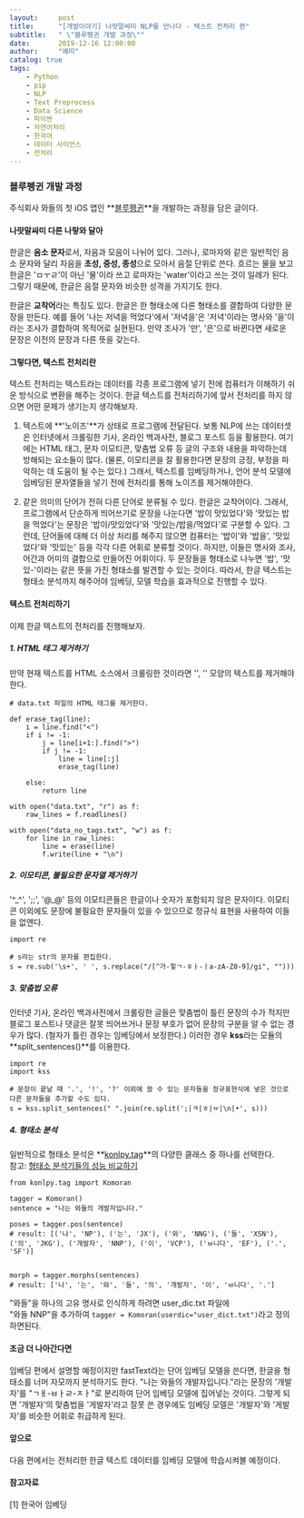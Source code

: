 ```yaml
---
layout:     post
title:      "[개발이야기] 나랏말싸미 NLP를 만나다 - 텍스트 전처리 편"
subtitle:   " \"블루펭귄 개발 과정\""
date:       2019-12-16 12:00:00
author:     "예띠"
catalog: true
tags:
    - Python
    - pip
    - NLP
    - Text Preprocess
    - Data Science
    - 파이썬
    - 자연어처리
    - 한국어
    - 데이터 사이언스
    - 전처리
---
```


### 블루펭귄 개발 과정

주식회사 와들의 첫 iOS 앱인 **[블루펭귄](https://www.waddlelab.com/)**을 개발하는 과정을 담은 글이다.

#### 나랏말싸미 다른 나랗와 달아

한글은 **음소 문자**로서, 자음과 모음이 나뉘어 있다. 그러나, 로마자와 같은 일반적인 음소 문자와 달리 자음을 **초성, 중성, 종성**으로 모아서 음절 단위로 쓴다. 흐르는 물을 보고 한글은 'ㅁㅜㄹ'이 아닌 '물'이라 쓰고 로마자는 'water'이라고 쓰는 것이 일례가 된다. 그렇기 때문에, 한글은 음절 문자와 비슷한 성격을 가지기도 한다.

한글은 **교착어**라는 특징도 있다. 한글은 한 형태소에 다른 형태소를 결합하여 다양한 문장을 만든다. 예를 들어 '나는 저녁을 먹었다'에서 '저녁을'은 '저녁'이라는 명사와 '을'이라는 조사가 결합하여 목적어로 실현된다. 만약 조사가 '만', '은'으로 바뀐다면 새로운 문장은 이전의 문장과 다른 뜻을 갖는다.


#### 그렇다면, 텍스트 전처리란

텍스트 전처리는 텍스트라는 데이터를 각종 프로그램에 넣기 전에 컴퓨터가 이해하기 쉬운 방식으로 변환을 해주는 것이다. 한글 텍스트를 전처리하기에 앞서 전처리를 하지 않으면 어떤 문제가 생기는지 생각해보자. 

1. 텍스트에 **'노이즈'**가 상태로 프로그램에 전달된다. 보통 NLP에 쓰는 데이터셋은 인터넷에서 크롤링한 기사, 온라인 백과사전, 블로그 포스트 등을 활용한다. 여기에는 HTML 태그, 문자 이모티콘, 맞춤법 오류 등 글의 구조와 내용을 파악하는데 방해되는 요소들이 많다. (물론, 이모티콘을 잘 활용한다면 문장의 긍정, 부정을 파악하는 데 도움이 될 수는 있다.) 그래서, 텍스트를 임베딩하거나, 언어 분석 모델에 임베딩된 문자열들을 넣기 전에 전처리를 통해 노이즈를 제거해야한다.  

2. 같은 의미의 단어가 전혀 다른 단어로 분류될 수 있다. 한글은 교착어이다. 그래서, 프로그램에서 단순하게 띄어쓰기로 문장을 나눈다면 '밥이 맛있었다'와 '맛있는 밥을 먹었다'는 문장은 '밥이/맛있었다'와 '맛있는/밥을/먹었다'로 구분할 수 있다. 그런데, 단어들에 대해 더 이상 처리를 해주지 않으면 컴퓨터는 '밥이'와 '밥을', '맛있었다'와 '맛있는' 등을 각각 다른 어휘로 분류할 것이다. 하지만, 이들은 명사와 조사, 어간과 어미의 결합으로 만들어진 어휘이다. 두 문장들을 형태소로 나누면 '밥', '맛있-'이라는 같은 뜻을 가진 형태소를 발견할 수 있는 것이다. 따라서, 한글 텍스트는 형태소 분석까지 해주어야 임베딩, 모델 학습을 효과적으로 진행할 수 있다. 


#### 텍스트 전처리하기

이제 한글 텍스트의 전처리를 진행해보자.

##### 1. HTML 태그 제거하기
만약 현재 텍스트를 HTML 소스에서 크롤링한 것이라면 '<tag>', '</tag>' 모양의 텍스트를 제거해야한다.  

```
# data.txt 파일의 HTML 태그를 제거한다.

def erase_tag(line):
    i = line.find("<")
    if i != -1:
        j = line[i+1:].find(">")
        if j != -1:
            line = line[:j]
            erase_tag(line)

    else:
        return line    

with open("data.txt", "r") as f:
    raw_lines = f.readlines()

with open("data_no_tags.txt", "w") as f:
    for line in raw_lines:
        line = erase(line)
        f.write(line + "\n")
```

##### 2. 이모티콘, 불필요한 문자열 제거하기
'^\_^', ';;', '@\_@' 등의 이모티콘들은 한글이나 숫자가 포함되지 않은 문자이다. 이모티콘 이외에도 문장에 불필요한 문자들이 있을 수 있으므로 정규식 표현을 사용하여 이들을 없앤다.

```
import re

# s라는 str의 문자를 편집한다.  
s = re.sub('\s+', ' ', s.replace("/[^가-힣ㄱ-ㅎㅏ-ㅣa-zA-Z0-9]/gi", "")))
```

##### 3. 맞춤법 오류  
인터넷 기사, 온라인 백과사전에서 크롤링한 글들은 맞춤법이 틀린 문장의 수가 적지만 블로그 포스트나 댓글은 잘못 띄어쓰거나 문장 부호가 없어 문장의 구분을 알 수 없는 경우가 많다. (철자가 틀린 경우는 임베딩에서 보정한다.) 이러한 경우 **kss**라는 모듈의 **split_sentences()**를 이용한다.  

```
import re
import kss

# 문장이 끝날 때 '.', '!', '?' 이외에 쓸 수 있는 문자들을 정규표현식에 넣은 것으로 다른 문자들을 추가할 수도 있다.
s = kss.split_sentences(" ".join(re.split(';|ㅋ|ㅎ|ㅠ|\n|•', s)))
```

##### 4. 형태소 분석
일반적으로 형태소 분석은 **[konlpy.tag](https://konlpy-ko.readthedocs.io/ko/v0.4.3/api/konlpy.tag/)**의 다양한 클래스 중 하나를 선택한다.  
참고: [형태소 분석기들의 성능 비교하기](https://iostream.tistory.com/144) 

```
from konlpy.tag import Komoran

tagger = Komoran()
sentence = "나는 와들의 개발자입니다."

poses = tagger.pos(sentence) 
# result: [('나', 'NP'), ('는', 'JX'), ('와', 'NNG'), ('들', 'XSN'), ('의', 'JKG'), ('개발자', 'NNP'), ('이', 'VCP'), ('ㅂ니다', 'EF'), ('.', 'SF')]


morph = tagger.morphs(sentences)
# result: ['나', '는', '와', '들', '의', '개발자', '이', 'ㅂ니다', '.']
```

"와들"을 하나의 고유 명사로 인식하게 하려면 user_dic.txt 파일에  
"와들    NNP"을 추가하여 ```tagger = Komoran(userdic="user_dict.txt")```라고 정의하면된다.

#### 조금 더 나아간다면
임베딩 편에서 설명할 예정이지만 fastText라는 단어 임베딩 모델을 쓴다면, 한글을 형태소를 너머 자모까지 분석하기도 한다. "나는 와들의 개발자입니다."라는 문장의 '개발자'를 "ㄱㅐ-ㅂㅏㄹ-ㅈㅏ"로 분리하여 단어 임베딩 모델에 집어넣는 것이다. 그렇게 되면 '개발자'의 맞춤법을 '게발자'라고 잘못 쓴 경우에도 임베딩 모델은 '개발자'와 '게발자'를 비슷한 어휘로 취급하게 된다.

#### 앞으로
다음 편에서는 전처리한 한글 텍스트 데이터를 임베딩 모델에 학습시켜볼 예정이다.

#### 참고자료
[1] 한국어 임베딩